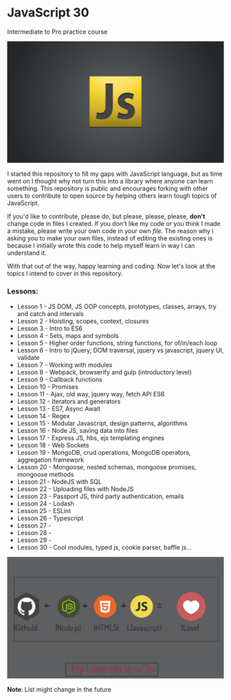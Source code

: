 # JavaScript 30
Intermediate to Pro practice course

![](readMe_img/js-logo.jpg)

I started this repository to fill my gaps with JavaScript language, but as time went on I thought why not turn this into a library
where anyone can learn something. 
This repository is public and encourages forking with other users to contribute to open source by helping others learn
tough topics of JavaScript.

If you'd like to contribute, please do, but please, please, please, **don't** change code in files I created. If you don't like my code
or you think I made a mistake, please write your own code in your own *file*. 
The reason why I asking you to make your own files, instead of editing the existing ones is because I initially wrote this code
to help myself learn in way I can understand it.

With that out of the way, happy learning and coding. 
Now let's look at the topics I intend to cover in this repository.

### Lessons: 
* Lesson 1 - JS DOM, JS OOP concepts, prototypes, classes, arrays, try and catch and intervals
* Lesson 2 - Hoisting, scopes, context, closures
* Lesson 3 - Intro to ES6
* Lesson 4 - Sets, maps and symbols
* Lesson 5 - Higher order functions, string functions, for of/in/each loop
* Lesson 6 - Intro to jQuery, DOM traversal, jquery vs javascript, jquery UI, validate
* Lesson 7 - Working with modules
* Lesson 8 - Webpack, browserify and gulp (introductory level)
* Lesson 9 - Callback functions
* Lesson 10 - Promises
* Lesson 11 - Ajax, old way, jquery way, fetch API ES6
* Lesson 12 - Iterators and generators
* Lesson 13 - ES7, Async Await
* Lesson 14 - Regex
* Lesson 15 - Modular Javascript, design patterns, algorithms
* Lesson 16 - Node JS, saving data into files
* Lesson 17 - Express JS, hbs, ejs templating engines
* Lesson 18 - Web Sockets
* Lesson 19 - MongoDB, crud operations, MongoDB operators, aggregation framework
* Lesson 20 - Mongoose, nested schemas, mongoose promises, mongoose methods
* Lesson 21 - NodeJS with SQL
* Lesson 22 - Uploading files with NodeJS
* Lesson 23 - Passport JS, third party authentication, emails
* Lesson 24 - Lodash
* Lesson 25 - ESLint
* Lesson 26 - Typescript 
* Lesson 27 - 
* Lesson 28 - 
* Lesson 29 - 
* Lesson 30 - Cool modules, typed js, cookie parser, baffle js...

![](readMe_img/js-git-node.jpg)

**Note**: List might change in the future
